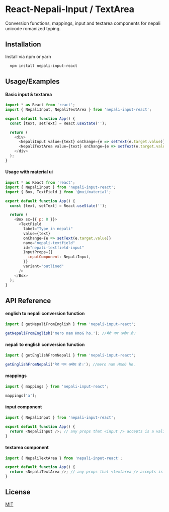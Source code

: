 # React-Nepali-Input / TextArea

Conversion functions, mappings, input and textarea components for nepali unicode romanized typing.

## Installation

Install via npm or yarn

```bash
  npm install nepali-input-react
```

## Usage/Examples

#### Basic input & textarea

```javascript
import * as React from 'react';
import { NepaliInput, NepaliTextArea } from 'nepali-input-react';

export default function App() {
  const [text, setText] = React.useState('');

  return (
    <div>
      <NepaliInput value={text} onChange={e => setText(e.target.value)} />
      <NepaliTextArea value={text} onChange={e => setText(e.target.value)} />
    </div>
  );
}
```

#### Usage with material ui

```javascript
import * as React from 'react';
import { NepaliInput } from 'nepali-input-react';
import { Box, TextField } from '@mui/material';

export default function App() {
  const [text, setText] = React.useState('');

  return (
    <Box sx={{ p: 8 }}>
      <TextField
        label="Type in nepali"
        value={text}
        onChange={e => setText(e.target.value)}
        name="nepali-textfield"
        id="nepali-textfield-input"
        InputProps={{
          inputComponent: NepaliInput,
        }}
        variant="outlined"
      />
    </Box>
  );
}
```

## API Reference

#### english to nepali conversion function

```javascript
import { getNepaliFromEnglish } from 'nepali-input-react';

getNepaliFromEnglish('mero nam HmoG ho.'); //मेरो नाम अमोघ हो।
```

#### nepali to english conversion function

```javascript
import { getEnglishFromNepali } from 'nepali-input-react';

getEnglishFromNepali('मेरो नाम अमोघ हो।'); //mero nam HmoG ho.
```

#### mappings

```javascript
import { mappings } from 'nepali-input-react';

mappings['a'];
```

#### input component

```javascript
import { NepaliInput } from 'nepali-input-react';

export default function App() {
  return <NepaliInput />; // any props that <input /> accepts is a valid prop
}
```

#### textarea component

```javascript
import { NepaliTextArea } from 'nepali-input-react';

export default function App() {
  return <NepaliTextArea />; // any props that <textarea /> accepts is a valid prop
}
```

## License

[MIT](https://choosealicense.com/licenses/mit/)
